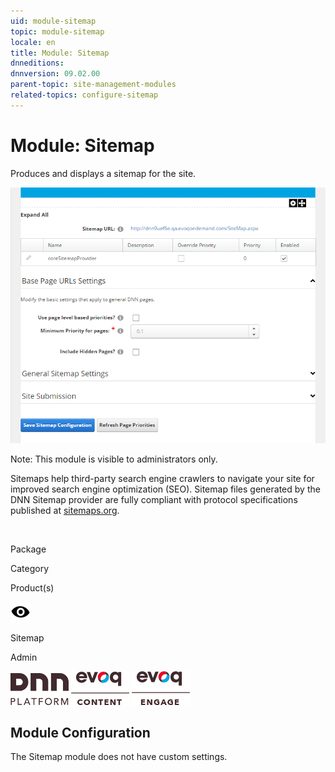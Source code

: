 ```yaml
---
uid: module-sitemap
topic: module-sitemap
locale: en
title: Module: Sitemap
dnneditions: 
dnnversion: 09.02.00
parent-topic: site-management-modules
related-topics: configure-sitemap
---
```


# Module: Sitemap

Produces and displays a sitemap for the site.

  

![Sitemap module](/images/scr-module-Sitemap.png)

  

Note: This module is visible to administrators only.

Sitemaps help third-party search engine crawlers to navigate your site for improved search engine optimization (SEO). Sitemap files generated by the DNN Sitemap provider are fully compliant with protocol specifications published at [sitemaps.org](http://www.sitemaps.org/protocol.php).

 

Package

Category

Product(s)

 ![icon](/images/ico-module-sitemap.png) 

Sitemap

Admin

 ![Platform](/images/ico-dnn-platform.png) ![Evoq Content](/images/ico-evoq-content.png) ![Evoq Engage](/images/ico-evoq-engage.png) 

## Module Configuration

The Sitemap module does not have custom settings.